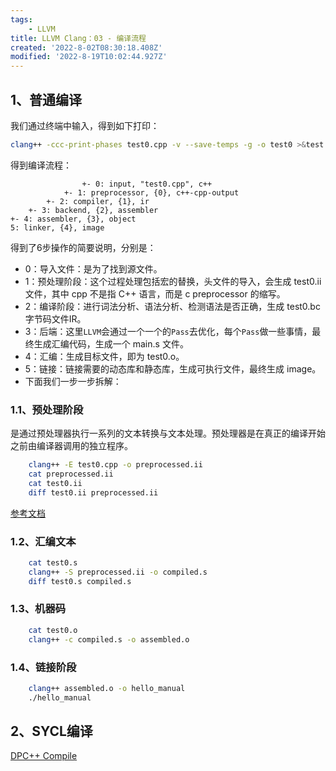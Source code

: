 ```yaml
---
tags: 
    - LLVM
title: LLVM Clang：03 - 编译流程
created: '2022-8-02T08:30:18.408Z'
modified: '2022-8-19T10:02:44.927Z'
---
```


## 1、普通编译

我们通过终端中输入，得到如下打印：

```bash
clang++ -ccc-print-phases test0.cpp -v --save-temps -g -o test0 >&test.log
```

得到编译流程：

```prettyprint
                +- 0: input, "test0.cpp", c++
            +- 1: preprocessor, {0}, c++-cpp-output
        +- 2: compiler, {1}, ir
    +- 3: backend, {2}, assembler
+- 4: assembler, {3}, object
5: linker, {4}, image
```

得到了6步操作的简要说明，分别是：

* 0：导入文件：是为了找到源文件。
* 1：预处理阶段：这个过程处理包括宏的替换，头文件的导入，会生成 test0.ii 文件，其中 cpp 不是指 C++ 语言，而是 c preprocessor 的缩写。
* 2：编译阶段：进行词法分析、语法分析、检测语法是否正确，生成 test0.bc 字节码文件IR。
* 3：后端：这里`LLVM`会通过一个一个的`Pass`去优化，每个`Pass`做一些事情，最终生成汇编代码，生成一个 main.s 文件。
* 4：汇编：生成目标文件，即为 test0.o。
* 5：链接：链接需要的动态库和静态库，生成可执行文件，最终生成 image。
* 下面我们一步一步拆解：

### 1.1、预处理阶段

是通过预处理器执行一系列的文本转换与文本处理。预处理器是在真正的编译开始之前由编译器调用的独立程序。

```bash
    clang++ -E test0.cpp -o preprocessed.ii
    cat preprocessed.ii
    cat test0.ii
    diff test0.ii preprocessed.ii
```

[参考文档](https://blog.csdn.net/develop_csdn/article/details/124539436#SEC41
"参考文档")

### 1.2、汇编文本

```bash
    cat test0.s
    clang++ -S preprocessed.ii -o compiled.s
    diff test0.s compiled.s
```

### 1.3、机器码

```bash
    cat test0.o
    clang++ -c compiled.s -o assembled.o
```

### 1.4、链接阶段

```bash
    clang++ assembled.o -o hello_manual
    ./hello_manual
```

## 2、SYCL编译

[DPC++ Compile](https://intel.github.io/llvm-docs/design/CompilerAndRuntimeDesign.html
"DPC++ Compile")
